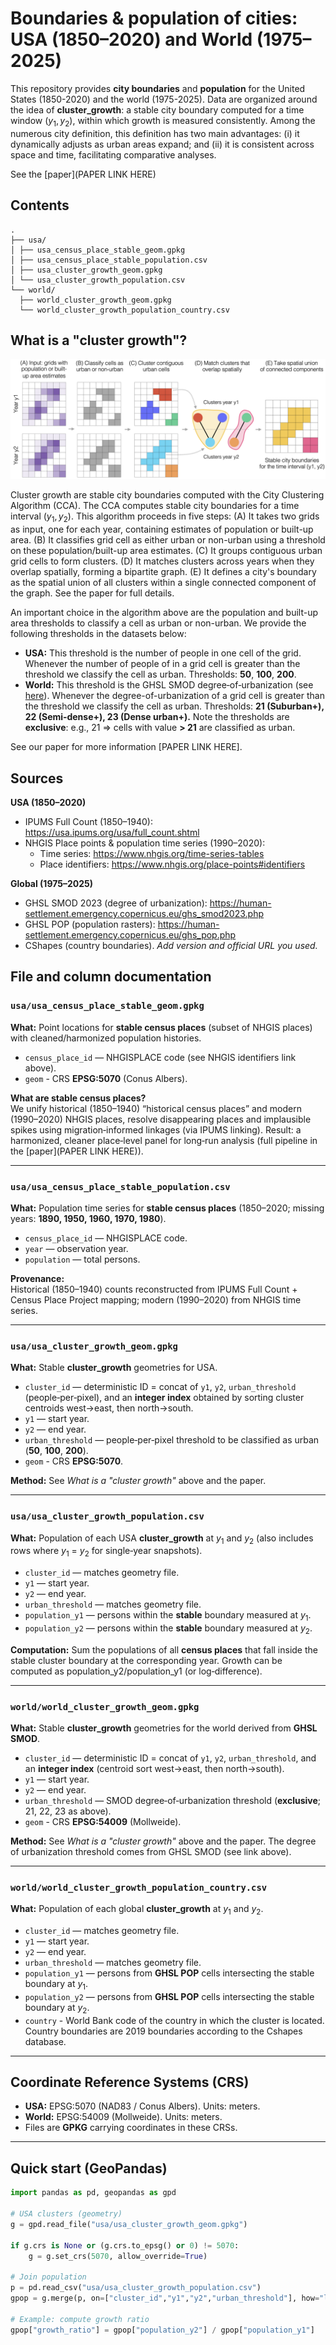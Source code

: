 # Boundaries & population of cities: USA (1850–2020) and World (1975–2025)   

This repository provides **city boundaries** and **population** for the United States (1850-2020) and the world (1975-2025). Data are organized around the idea of **cluster_growth**: a stable city boundary computed for a time window $(y_1, y_2)$, within which growth is measured consistently. Among the numerous city definition, this definition has two main advantages: (i) it dynamically adjusts as urban areas expand; and (ii) it is consistent across space and time, facilitating comparative analyses.

See the [paper](PAPER LINK HERE)

## Contents

```
.
├── usa/
│ ├── usa_census_place_stable_geom.gpkg
│ ├── usa_census_place_stable_population.csv
│ ├── usa_cluster_growth_geom.gpkg
│ └── usa_cluster_growth_population.csv
└── world/
  ├── world_cluster_growth_geom.gpkg
  └── world_cluster_growth_population_country.csv 

```



## What is a "cluster growth"?

![Cluster growth computation](figure_cca.png)

Cluster growth are stable city boundaries computed with the City Clustering Algorithm (CCA). The CCA computes stable city boundaries for a time interval $(y_1, y_2)$. This algorithm proceeds in five steps: (A) It takes two grids as input, one for each year, containing estimates of population or built-up area. (B) It classifies grid cell as either urban or non-urban using a threshold on these population/built-up area estimates. (C) It groups contiguous urban grid cells to form clusters. (D) It matches clusters across years when they overlap spatially, forming a bipartite graph. (E) It defines a city's boundary as the spatial union of all clusters within a single connected component of the graph. See the paper for full details.

An important choice in the algorithm above are the population and built-up area thresholds to classify a cell as urban or non-urban. We provide the following thresholds in the datasets below:
- **USA:** This threshold is the number of people in one cell of the grid. Whenever the number of people of in a grid cell is greater than the threshold we classify the cell as urban. Thresholds: **50**, **100**, **200**.  
- **World:** This threshold is the GHSL SMOD degree‑of‑urbanization (see [here](https://human-settlement.emergency.copernicus.eu/ghs_smod2023.php)). Whenever the degree-of-urbanization of a grid cell is greater than the threshold we classify the cell as urban. Thresholds: **21 (Suburban+), 22 (Semi‑dense+), 23 (Dense urban+).** Note the thresholds are **exclusive**: e.g., 21 ⇒ cells with value **> 21** are classified as urban. 

See our paper for more information [PAPER LINK HERE]. 



## Sources

**USA (1850–2020)**  
- IPUMS Full Count (1850–1940): https://usa.ipums.org/usa/full_count.shtml  
- NHGIS Place points & population time series (1990–2020):  
  - Time series: https://www.nhgis.org/time-series-tables  
  - Place identifiers: https://www.nhgis.org/place-points#identifiers

**Global (1975–2025)**  
- GHSL SMOD 2023 (degree of urbanization): https://human-settlement.emergency.copernicus.eu/ghs_smod2023.php  
- GHSL POP (population rasters): https://human-settlement.emergency.copernicus.eu/ghs_pop.php  
- CShapes (country boundaries). *Add version and official URL you used.*


## File and column documentation

### `usa/usa_census_place_stable_geom.gpkg`
**What:** Point locations for **stable census places** (subset of NHGIS places) with cleaned/harmonized population histories.

- `census_place_id` — NHGISPLACE code (see NHGIS identifiers link above).
- `geom` - CRS **EPSG:5070** (Conus Albers).

**What are stable census places?**  
We unify historical (1850–1940) “historical census places” and modern (1990–2020) NHGIS places, resolve disappearing places and implausible spikes using migration‑informed linkages (via IPUMS linking). Result: a harmonized, cleaner place‑level panel for long‑run analysis (full pipeline in the [paper](PAPER LINK HERE)).

---

### `usa/usa_census_place_stable_population.csv`
**What:** Population time series for **stable census places** (1850–2020; missing years: **1890, 1950, 1960, 1970, 1980**).

- `census_place_id` — NHGISPLACE code.  
- `year` — observation year.  
- `population` — total persons.

**Provenance:**  
Historical (1850–1940) counts reconstructed from IPUMS Full Count + Census Place Project mapping; modern (1990–2020) from NHGIS time series. 

---

### `usa/usa_cluster_growth_geom.gpkg`
**What:** Stable **cluster_growth** geometries for USA.

  - `cluster_id` — deterministic ID = concat of `y1`, `y2`, `urban_threshold` (people‑per‑pixel), and an **integer index** obtained by sorting cluster centroids west→east, then north→south.  
  - `y1` — start year.  
  - `y2` — end year.  
  - `urban_threshold` — people‑per‑pixel threshold to be classified as urban (**50**, **100**, **200**).
  - `geom` - CRS **EPSG:5070**.

**Method:** See *What is a "cluster growth"* above and the paper.

---

### `usa/usa_cluster_growth_population.csv`
**What:** Population of each USA **cluster_growth** at $y_1$ and $y_2$ (also includes rows where $y_1$ = $y_2$ for single‑year snapshots).

- `cluster_id` — matches geometry file.  
- `y1` — start year.  
- `y2` — end year.  
- `urban_threshold` — matches geometry file.  
- `population_y1` — persons within the **stable** boundary measured at $y_1$.  
- `population_y2` — persons within the **stable** boundary measured at $y_2$.

**Computation:** Sum the populations of all **census places** that fall inside the stable cluster boundary at the corresponding year. Growth can be computed as $\text{population\_y2} / \text{population\_y1}$ (or log‑difference).

---

### `world/world_cluster_growth_geom.gpkg`
**What:** Stable **cluster_growth** geometries for the world derived from **GHSL SMOD**.

  - `cluster_id` — deterministic ID = concat of `y1`, `y2`, `urban_threshold`, and an **integer index** (centroid sort west→east, then north→south).  
  - `y1` — start year.  
  - `y2` — end year.  
  - `urban_threshold` — SMOD degree‑of‑urbanization threshold (**exclusive**; 21, 22, 23 as above).
  - `geom` - CRS **EPSG:54009** (Mollweide).

**Method:** See *What is a "cluster growth"* above and the paper. The degree of urbanization threshold comes from GHSL SMOD (see link above).

---

### `world/world_cluster_growth_population_country.csv`
**What:** Population of each global **cluster_growth** at $y_1$ and $y_2$.

- `cluster_id` — matches geometry file.  
- `y1` — start year.  
- `y2` — end year.  
- `urban_threshold` — matches geometry file.  
- `population_y1` — persons from **GHSL POP** cells intersecting the stable boundary at $y_1$.  
- `population_y2` — persons from **GHSL POP** cells intersecting the stable boundary at $y_2$.  
- `country` - World Bank code of the country in which the cluster is located. Country boundaries are 2019 boundaries according to the Cshapes database. 

---

## Coordinate Reference Systems (CRS)

- **USA:** EPSG:5070 (NAD83 / Conus Albers). Units: meters.  
- **World:** EPSG:54009 (Mollweide). Units: meters.  
- Files are **GPKG** carrying coordinates in these CRSs.

---

## Quick start (GeoPandas)

```python
import pandas as pd, geopandas as gpd

# USA clusters (geometry)
g = gpd.read_file("usa/usa_cluster_growth_geom.gpkg")

if g.crs is None or (g.crs.to_epsg() or 0) != 5070:
    g = g.set_crs(5070, allow_override=True)

# Join population
p = pd.read_csv("usa/usa_cluster_growth_population.csv")
gpop = g.merge(p, on=["cluster_id","y1","y2","urban_threshold"], how="left")

# Example: compute growth ratio
gpop["growth_ratio"] = gpop["population_y2"] / gpop["population_y1"]

```

